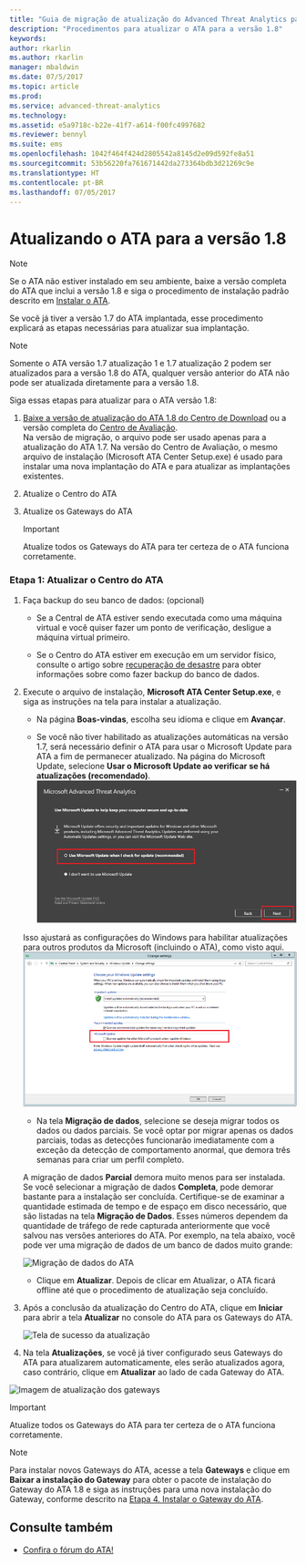 ```yaml
---
title: "Guia de migração de atualização do Advanced Threat Analytics para 1.8 | Microsoft Docs"
description: "Procedimentos para atualizar o ATA para a versão 1.8"
keywords: 
author: rkarlin
ms.author: rkarlin
manager: mbaldwin
ms.date: 07/5/2017
ms.topic: article
ms.prod: 
ms.service: advanced-threat-analytics
ms.technology: 
ms.assetid: e5a9718c-b22e-41f7-a614-f00fc4997682
ms.reviewer: bennyl
ms.suite: ems
ms.openlocfilehash: 1042f464f424d2805542a8145d2e09d592fe8a51
ms.sourcegitcommit: 53b56220fa761671442da273364bdb3d21269c9e
ms.translationtype: HT
ms.contentlocale: pt-BR
ms.lasthandoff: 07/05/2017
---
```

<a id="updating-ata-to-version-18" class="xliff"></a>

# Atualizando o ATA para a versão 1.8

> [!NOTE] 
> Se o ATA não estiver instalado em seu ambiente, baixe a versão completa do ATA que inclui a versão 1.8 e siga o procedimento de instalação padrão descrito em [Instalar o ATA](install-ata-step1.md).

Se você já tiver a versão 1.7 do ATA implantada, esse procedimento explicará as etapas necessárias para atualizar sua implantação.

> [!NOTE] 
>  Somente o ATA versão 1.7 atualização 1 e 1.7 atualização 2 podem ser atualizados para a versão 1.8 do ATA, qualquer versão anterior do ATA não pode ser atualizada diretamente para a versão 1.8.

Siga essas etapas para atualizar para o ATA versão 1.8:

1.  [Baixe a versão de atualização do ATA 1.8 do Centro de Download](https://www.microsoft.com/download/details.aspx?id=55536) ou a versão completa do [Centro de Avaliação](http://www.microsoft.com/evalcenter/evaluate-microsoft-advanced-threat-analytics).<br>
Na versão de migração, o arquivo pode ser usado apenas para a atualização do ATA 1.7. Na versão do Centro de Avaliação, o mesmo arquivo de instalação (Microsoft ATA Center Setup.exe) é usado para instalar uma nova implantação do ATA e para atualizar as implantações existentes.

2.  Atualize o Centro do ATA

4.  Atualize os Gateways do ATA

    > [!IMPORTANT]
    > Atualize todos os Gateways do ATA para ter certeza de o ATA funciona corretamente.

<a id="step-1-update-the-ata-center" class="xliff"></a>

### Etapa 1: Atualizar o Centro do ATA

1.  Faça backup do seu banco de dados: (opcional)

    -   Se a Central de ATA estiver sendo executada como uma máquina virtual e você quiser fazer um ponto de verificação, desligue a máquina virtual primeiro.

    -   Se o Centro do ATA estiver em execução em um servidor físico, consulte o artigo sobre [recuperação de desastre](disaster-recovery.md) para obter informações sobre como fazer backup do banco de dados.

2.  Execute o arquivo de instalação, **Microsoft ATA Center Setup.exe**, e siga as instruções na tela para instalar a atualização.

    -  Na página **Boas-vindas**, escolha seu idioma e clique em **Avançar**.

    -  Se você não tiver habilitado as atualizações automáticas na versão 1.7, será necessário definir o ATA para usar o Microsoft Update para ATA a fim de permanecer atualizado.  Na página do Microsoft Update, selecione **Usar o Microsoft Update ao verificar se há atualizações (recomendado)**.
    ![Imagem Manter o ATA atualizado](media/ata_ms_update.png)
     
     Isso ajustará as configurações do Windows para habilitar atualizações para outros produtos da Microsoft (incluindo o ATA), como visto aqui. 
    ![Imagem de atualização automática do Windows](media/ata_installupdatesautomatically.png)

    -  Na tela **Migração de dados**, selecione se deseja migrar todos os dados ou dados parciais. Se você optar por migrar apenas os dados parciais, todas as detecções funcionarão imediatamente com a exceção da detecção de comportamento anormal, que demora três semanas para criar um perfil completo.  
    
    A migração de dados **Parcial** demora muito menos para ser instalada. Se você selecionar a migração de dados **Completa**, pode demorar bastante para a instalação ser concluída. Certifique-se de examinar a quantidade estimada de tempo e de espaço em disco necessário, que são listadas na tela **Migração de Dados**. Esses números dependem da quantidade de tráfego de rede capturada anteriormente que você salvou nas versões anteriores do ATA. Por exemplo, na tela abaixo, você pode ver uma migração de dados de um banco de dados muito grande:
         
    ![Migração de dados do ATA](media/migration-data-migration.png)

    -  Clique em **Atualizar**. Depois de clicar em Atualizar, o ATA ficará offline até que o procedimento de atualização seja concluído.

4.  Após a conclusão da atualização do Centro do ATA, clique em **Iniciar** para abrir a tela **Atualizar** no console do ATA para os Gateways do ATA.

    ![Tela de sucesso da atualização](media/migration-center-success.png)

5.  Na tela **Atualizações**, se você já tiver configurado seus Gateways do ATA para atualizarem automaticamente, eles serão atualizados agora, caso contrário, clique em **Atualizar** ao lado de cada Gateway do ATA.
  
![Imagem de atualização dos gateways](media/migration-update-gw.png)

  
> [!IMPORTANT] 
> Atualize todos os Gateways do ATA para ter certeza de o ATA funciona corretamente.
 
> [!NOTE] 
> Para instalar novos Gateways do ATA, acesse a tela **Gateways** e clique em **Baixar a instalação do Gateway** para obter o pacote de instalação do Gateway do ATA 1.8 e siga as instruções para uma nova instalação do Gateway, conforme descrito na [Etapa 4. Instalar o Gateway do ATA](install-ata-step4.md).


<a id="see-also" class="xliff"></a>

## Consulte também

- [Confira o fórum do ATA!](https://social.technet.microsoft.com/Forums/security/home?forum=mata)
